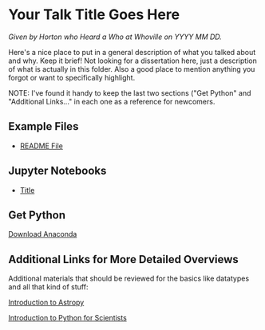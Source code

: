 Your Talk Title Goes Here
=========================

*Given by Horton who Heard a Who at Whoville on YYYY MM DD.*

Here's a nice place to put in a general description of what you talked about
and why.  Keep it brief!  Not looking for a dissertation here, just a
description of what is actually in this folder.  Also a good place to mention
anything you forgot or want to specifically highlight.

NOTE: I've found it handy to keep the last two sections ("Get Python" and
"Additional Links..." in each one as a reference for newcomers.

## Example Files
* [README File](README.md)

## Jupyter Notebooks
* [Title](Filename.ipynb)

## Get Python
[Download Anaconda](https://www.anaconda.com/download/)

## Additional Links for More Detailed Overviews
Additional materials that should be reviewed for the basics like
datatypes and all that kind of stuff:

[Introduction to Astropy](https://github.com/astropy/astropy-workshops/tree/master/aas231_workshop)

[Introduction to Python for Scientists](https://github.com/mommermi/Introduction-to-Python-for-Scientists)
